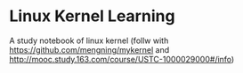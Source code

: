 # Linux Kernel Learning
A study notebook of linux kernel (follw with https://github.com/mengning/mykernel and http://mooc.study.163.com/course/USTC-1000029000#/info)
